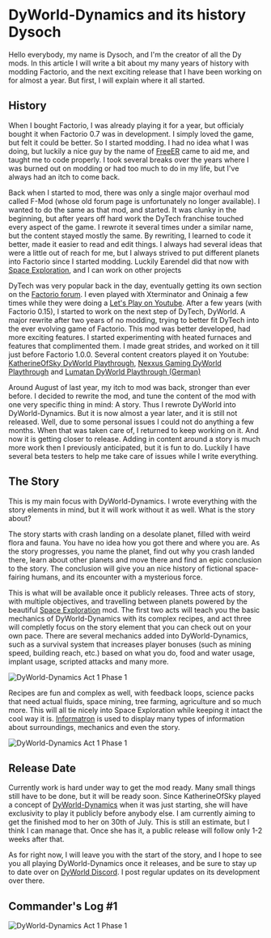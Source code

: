 # DyWorld-Dynamics and its history <author>Dysoch</author>

Hello everybody, my name is Dysoch, and I'm the creator of all the Dy mods. In this article I will write a bit about my many years of history with modding Factorio, and the next exciting release that I have been working on for almost a year. But first, I will explain where it all started.

## History

When I bought Factorio, I was already playing it for a year, but officialy bought it when Factorio 0.7 was in development. I simply loved the game, but felt it could be better. So I started modding. I had no idea what I was doing, but luckily a nice guy by the name of [FreeER](https://forums.factorio.com/viewtopic.php?f=190&t=1568) came to aid me, and taught me to code properly. I took several breaks over the years where I was burned out on modding or had too much to do in my life, but I've always had an itch to come back.

Back when I started to mod, there was only a single major overhaul mod called F-Mod (whose old forum page is unfortunately no longer available). I wanted to do the same as that mod, and started. It was clunky in the beginning, but after years off hard work the DyTech franchise touched every aspect of the game. I rewrote it several times under a similar name, but the content stayed mostly the same. By rewriting, I learned to code it better, made it easier to read and edit things. I always had several ideas that were a little out of reach for me, but I always strived to put different planets into Factorio since I started modding. Luckily Earendel did that now with [Space Exploration](https://mods.factorio.com/mod/space-exploration), and I can work on other projects

DyTech was very popular back in the day, eventually getting its own section on the [Factorio forum](https://forums.factorio.com/viewforum.php?f=190). I even played with Xterminator and Oninaig a few times while they were doing a [Let's Play on Youtube](https://www.youtube.com/watch?v=RGuc-OVRE94). After a few years (with Factorio 0.15), I started to work on the next step of DyTech, DyWorld. A major rewrite after two years of no modding, trying to better fit DyTech into the ever evolving game of Factorio. This mod was better developed, had more exciting features. I started experimenting with heated furnaces and features that complimented them. I made great strides, and worked on it till just before Factorio 1.0.0. Several content creators played it on Youtube: [KatherineOfSky DyWorld Playthrough](https://www.youtube.com/playlist?list=PL4o6UvJIdPNqubR5oXdx9SqKFoYW_SL-q), [Nexxus Gaming DyWorld Playthrough](https://www.youtube.com/watch?v=Eqs8dakCzL8&list=PLXEOcXLt0r4RxjOgak-BRzO8PMoMnqnoy) and [Lumatan DyWorld Playthrough (German)](https://www.youtube.com/watch?v=eH6lu5N-oPQ&list=PLEui1S1GUHOMKnVrLjgybKRKzBNMIHTfk)

Around August of last year, my itch to mod was back, stronger than ever before. I decided to rewrite the mod, and tune the content of the mod with one very specific thing in mind: A story. Thus I rewrote DyWorld into DyWorld-Dynamics. But it is now almost a year later, and it is still not released. Well, due to some personal issues I could not do anything a few months. When that was taken care of, I returned to keep working on it. And now it is getting closer to release. Adding in content around a story is much more work then I previously anticipated, but it is fun to do. Luckily I have several beta testers to help me take care of issues while I write everything.

## The Story

This is my main focus with DyWorld-Dynamics. I wrote everything with the story elements in mind, but it will work without it as well. What is the story about?

The story starts with crash landing on a desolate planet, filled with weird flora and fauna. You have no idea how you got there and where you are. As the story progresses, you name the planet, find out why you crash landed there, learn about other planets and move there and find an epic conclusion to the story. The conclusion will give you an nice history of fictional space-fairing humans, and its encounter with a mysterious force.

This is what will be available once it publicly releases. Three acts of story, with multiple objectives, and travelling between planets powered by the beautiful [Space Exploration](https://mods.factorio.com/mod/space-exploration) mod. The first two acts will teach you the basic mechanics of DyWorld-Dynamics with its complex recipes, and act three will completly focus on the story element that you can check out on your own pace. There are several mechanics added into DyWorld-Dynamics, such as a survival system that increases player bonuses (such as mining speed, building reach, etc.) based on what you do, food and water usage, implant usage, scripted attacks and many more.

![DyWorld-Dynamics Act 1 Phase 1](https://cdn.discordapp.com/attachments/471326116146184212/866260141732003840/Schermafdruk_2021-07-18_12.04.38.png)

Recipes are fun and complex as well, with feedback loops, science packs that need actual fluids, space mining, tree farming, agriculture and so much more. This will all tie nicely into Space Exploration while keeping it intact the cool way it is. [Informatron](https://mods.factorio.com/mod/informatron) is used to display many types of information about surroundings, mechanics and even the story.

![DyWorld-Dynamics Act 1 Phase 1](https://cdn.discordapp.com/attachments/471326116146184212/866260121318719538/Schermafdruk_2021-07-18_12.06.33.png)

## Release Date

Currently work is hard under way to get the mod ready. Many small things still have to be done, but it will be ready soon. Since KatherineOfSky played a concept of [DyWorld-Dynamics](https://www.youtube.com/playlist?list=PL4o6UvJIdPNp1ca01l6rci52uIL6oWYWN) when it was just starting, she will have exclusivity to play it publicly before anybody else. I am currently aiming to get the finished mod to her on 30th of July. This is still an estimate, but I think I can manage that. Once she has it, a public release will follow only 1-2 weeks after that.

As for right now, I will leave you with the start of the story, and I hope to see you all playing DyWorld-Dynamics once it releases, and be sure to stay up to date over on [DyWorld Discord](https://discord.gg/yR5vBWy). I post regular updates on its development over there.

## Commander's Log #1

![DyWorld-Dynamics Act 1 Phase 1](https://cdn.discordapp.com/attachments/471326116146184212/866260144235741194/Schermafdruk_2021-07-18_12.05.21.png)
